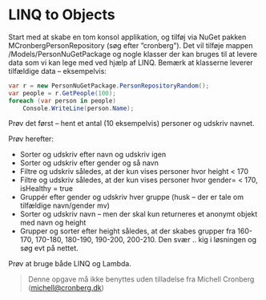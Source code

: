 ﻿# LINQ to Objects

Start med at skabe en tom konsol applikation, og tilføj via NuGet pakken MCronbergPersonRepository (søg efter ”cronberg”). Det vil tilføje mappen /Models/PersonNuGetPackage og nogle klasser der kan bruges til at levere data som vi kan lege med ved hjælp af LINQ. Bemærk at klasserne leverer tilfældige data – eksempelvis:

```csharp
var r = new PersonNuGetPackage.PersonRepositoryRandom();
var people = r.GetPeople(100);
foreach (var person in people)
    Console.WriteLine(person.Name);
```

Prøv det først – hent et antal (10 eksempelvis) personer og udskriv navnet.

Prøv herefter:

- Sorter og udskriv efter navn og udskriv igen
- Sorter og udskriv efter gender og så navn
- Filtre og udskriv således, at der kun vises personer hvor height < 170
- Filtre og udskriv således, at der kun vises personer hvor gender=  < 170, isHealthy = true
- Gruppér efter gender og udskriv hver gruppe (husk – der er tale om tilfældige navn/gender mv)
- Sorter og udskriv navn – men der skal kun returneres et anonymt objekt med navn og height	
- Grupper og sorter efter height således, at der skabes grupper fra 160-170, 170-180, 180-190, 190-200, 200-210. Den svær .. kig i løsningen og søg evt på nettet.
 
Prøv at bruge både LINQ og Lambda.

[comment]: # (This actually is the most platform independent comment)
> Denne opgave må ikke benyttes uden tilladelse fra Michell Cronberg (michell@cronberg.dk)
